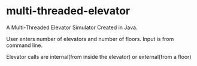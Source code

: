 # multi-threaded-elevator
A Multi-Threaded Elevator Simulator Created in Java.

User enters number of elevators and number of floors.
Input is from command line.

Elevator calls are internal(from inside the elevator) or external(from a floor)
